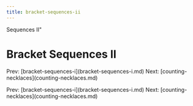 ```yaml
---
title: bracket-sequences-ii
---
```


Sequences II\"

# Bracket Sequences II

Prev:
\[bracket-sequences-i](bracket-sequences-i.md)
Next:
\[counting-necklaces](counting-necklaces.md)

Prev:
\[bracket-sequences-i](bracket-sequences-i.md)
Next:
\[counting-necklaces](counting-necklaces.md)
